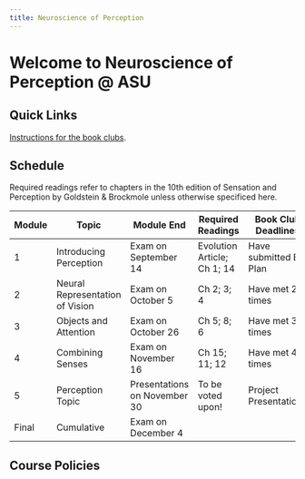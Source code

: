 ```yaml
---
title: Neuroscience of Perception
---
```


# Welcome to Neuroscience of Perception @ ASU

## Quick Links
[Instructions for the book clubs](./BookClubs.html).

## Schedule
Required readings refer to chapters in the 10th edition of  Sensation and Perception by Goldstein & Brockmole unless otherwise specificed here. 

| Module | Topic                       | Module End   | Required Readings             | Book Club Deadlines         |
|--------|-----------------------------|-------------|-------------------------------|---------------------------|
| 1      | Introducing Perception    | Exam on September 14      | Evolution Article; Ch 1; 14       | Have submitted BC Plan |
| 2      | Neural Representation of Vision                | Exam on October 5      | Ch 2; 3; 4        | Have met 2+ times          |
| 3      | Objects and Attention         | Exam on October 26     | Ch 5; 8; 6       | Have met 3+ times  |
| 4      | Combining Senses         | Exam on November 16     | Ch 15; 11; 12         | Have met 4+ times |
| 5      | Perception Topic | Presentations on November 30    | To be voted upon!         | Project Presentations |
| Final      | Cumulative | Exam on December 4    |          |  |



## Course Policies


